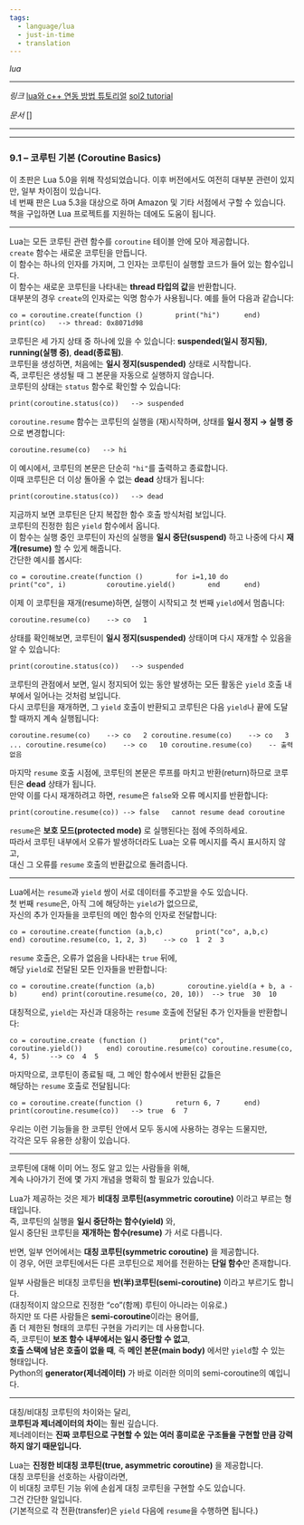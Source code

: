 ```yaml
---
tags:
  - language/lua
  - just-in-time
  - translation
---
```


_lua_

---

_링크_
[lua와 c++ 연동 방법 튜토리얼](https://lucasklassmann.com/blog/2019-02-02-embedding-lua-in-c/)
[sol2 tutorial](https://sol2.readthedocs.io/en/latest/tutorial/tutorial-top.html)

_문서_
[]

---
---

### 9.1 – 코루틴 기본 (Coroutine Basics)

이 초판은 Lua 5.0을 위해 작성되었습니다. 이후 버전에서도 여전히 대부분 관련이 있지만, 일부 차이점이 있습니다.  
네 번째 판은 Lua 5.3을 대상으로 하며 Amazon 및 기타 서점에서 구할 수 있습니다.  
책을 구입하면 Lua 프로젝트를 지원하는 데에도 도움이 됩니다.

---

Lua는 모든 코루틴 관련 함수를 `coroutine` 테이블 안에 모아 제공합니다.  
`create` 함수는 새로운 코루틴을 만듭니다.  
이 함수는 하나의 인자를 가지며, 그 인자는 코루틴이 실행할 코드가 들어 있는 함수입니다.  
이 함수는 새로운 코루틴을 나타내는 **thread 타입의 값**을 반환합니다.  
대부분의 경우 `create`의 인자로는 익명 함수가 사용됩니다. 예를 들어 다음과 같습니다:

`co = coroutine.create(function ()        print("hi")      end)  print(co)   --> thread: 0x8071d98`

코루틴은 세 가지 상태 중 하나에 있을 수 있습니다: **suspended(일시 정지됨)**, **running(실행 중)**, **dead(종료됨)**.  
코루틴을 생성하면, 처음에는 **일시 정지(suspended)** 상태로 시작합니다.  
즉, 코루틴은 생성될 때 그 본문을 자동으로 실행하지 않습니다.  
코루틴의 상태는 `status` 함수로 확인할 수 있습니다:

`print(coroutine.status(co))   --> suspended`

`coroutine.resume` 함수는 코루틴의 실행을 (재)시작하며, 상태를 **일시 정지 → 실행 중**으로 변경합니다:

`coroutine.resume(co)   --> hi`

이 예시에서, 코루틴의 본문은 단순히 `"hi"`를 출력하고 종료합니다.  
이때 코루틴은 더 이상 돌아올 수 없는 **dead** 상태가 됩니다:

`print(coroutine.status(co))   --> dead`

지금까지 보면 코루틴은 단지 복잡한 함수 호출 방식처럼 보입니다.  
코루틴의 진정한 힘은 `yield` 함수에서 옵니다.  
이 함수는 실행 중인 코루틴이 자신의 실행을 **일시 중단(suspend)** 하고 나중에 다시 **재개(resume)** 할 수 있게 해줍니다.  
간단한 예시를 봅시다:

`co = coroutine.create(function ()        for i=1,10 do          print("co", i)          coroutine.yield()        end      end)`

이제 이 코루틴을 재개(resume)하면, 실행이 시작되고 첫 번째 `yield`에서 멈춥니다:

`coroutine.resume(co)    --> co   1`

상태를 확인해보면, 코루틴이 **일시 정지(suspended)** 상태이며 다시 재개할 수 있음을 알 수 있습니다:

`print(coroutine.status(co))   --> suspended`

코루틴의 관점에서 보면, 일시 정지되어 있는 동안 발생하는 모든 활동은 `yield` 호출 내부에서 일어나는 것처럼 보입니다.  
다시 코루틴을 재개하면, 그 `yield` 호출이 반환되고 코루틴은 다음 `yield`나 끝에 도달할 때까지 계속 실행됩니다:

`coroutine.resume(co)    --> co   2 coroutine.resume(co)    --> co   3 ... coroutine.resume(co)    --> co   10 coroutine.resume(co)    -- 출력 없음`

마지막 `resume` 호출 시점에, 코루틴의 본문은 루프를 마치고 반환(return)하므로 코루틴은 **dead** 상태가 됩니다.  
만약 이를 다시 재개하려고 하면, `resume`은 `false`와 오류 메시지를 반환합니다:

`print(coroutine.resume(co)) --> false   cannot resume dead coroutine`

`resume`은 **보호 모드(protected mode)** 로 실행된다는 점에 주의하세요.  
따라서 코루틴 내부에서 오류가 발생하더라도 Lua는 오류 메시지를 즉시 표시하지 않고,  
대신 그 오류를 `resume` 호출의 반환값으로 돌려줍니다.

---

Lua에서는 `resume`과 `yield` 쌍이 서로 데이터를 주고받을 수도 있습니다.  
첫 번째 `resume`은, 아직 그에 해당하는 `yield`가 없으므로,  
자신의 추가 인자들을 코루틴의 메인 함수의 인자로 전달합니다:

`co = coroutine.create(function (a,b,c)        print("co", a,b,c)      end) coroutine.resume(co, 1, 2, 3)    --> co  1  2  3`

`resume` 호출은, 오류가 없음을 나타내는 `true` 뒤에,  
해당 `yield`로 전달된 모든 인자들을 반환합니다:

`co = coroutine.create(function (a,b)        coroutine.yield(a + b, a - b)      end) print(coroutine.resume(co, 20, 10))  --> true  30  10`

대칭적으로, `yield`는 자신과 대응하는 `resume` 호출에 전달된 추가 인자들을 반환합니다:

`co = coroutine.create (function ()        print("co", coroutine.yield())      end) coroutine.resume(co) coroutine.resume(co, 4, 5)     --> co  4  5`

마지막으로, 코루틴이 종료될 때, 그 메인 함수에서 반환된 값들은  
해당하는 `resume` 호출로 전달됩니다:

`co = coroutine.create(function ()        return 6, 7      end) print(coroutine.resume(co))   --> true  6  7`

우리는 이런 기능들을 한 코루틴 안에서 모두 동시에 사용하는 경우는 드물지만,  
각각은 모두 유용한 상황이 있습니다.

---

코루틴에 대해 이미 어느 정도 알고 있는 사람들을 위해,  
계속 나아가기 전에 몇 가지 개념을 명확히 할 필요가 있습니다.

Lua가 제공하는 것은 제가 **비대칭 코루틴(asymmetric coroutine)** 이라고 부르는 형태입니다.  
즉, 코루틴의 실행을 **일시 중단하는 함수(yield)** 와,  
일시 중단된 코루틴을 **재개하는 함수(resume)** 가 서로 다릅니다.

반면, 일부 언어에서는 **대칭 코루틴(symmetric coroutine)** 을 제공합니다.  
이 경우, 어떤 코루틴에서든 다른 코루틴으로 제어를 전환하는 **단일 함수**만 존재합니다.

일부 사람들은 비대칭 코루틴을 **반(半)코루틴(semi-coroutine)** 이라고 부르기도 합니다.  
(대칭적이지 않으므로 진정한 “co”(함께) 루틴이 아니라는 이유로.)  
하지만 또 다른 사람들은 **semi-coroutine**이라는 용어를,  
좀 더 제한된 형태의 코루틴 구현을 가리키는 데 사용합니다.  
즉, 코루틴이 **보조 함수 내부에서는 일시 중단할 수 없고**,  
**호출 스택에 남은 호출이 없을 때**, 즉 **메인 본문(main body)** 에서만 `yield`할 수 있는 형태입니다.  
Python의 **generator(제너레이터)** 가 바로 이러한 의미의 semi-coroutine의 예입니다.

---

대칭/비대칭 코루틴의 차이와는 달리,  
**코루틴과 제너레이터의 차이**는 훨씬 깊습니다.  
제너레이터는 **진짜 코루틴으로 구현할 수 있는 여러 흥미로운 구조들을 구현할 만큼 강력하지 않기 때문입니다.**

Lua는 **진정한 비대칭 코루틴(true, asymmetric coroutine)** 을 제공합니다.  
대칭 코루틴을 선호하는 사람이라면,  
이 비대칭 코루틴 기능 위에 손쉽게 대칭 코루틴을 구현할 수도 있습니다.  
그건 간단한 일입니다.  
(기본적으로 각 전환(transfer)은 `yield` 다음에 `resume`을 수행하면 됩니다.)